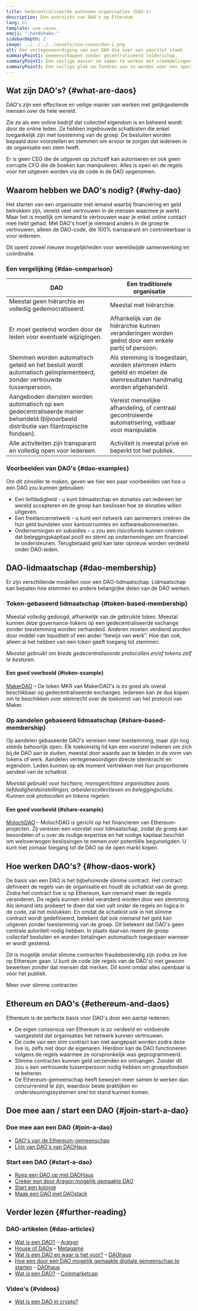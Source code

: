 ```yaml
---
title: Gedecentraliseerde autonome organisaties (DAO's)
description: Een overzicht van DAO's op Ethereum
lang: nl
template: use-cases
emoji: ":handshake:"
sidebarDepth: 2
image: ../../../../assets/use-cases/dao-2.png
alt: Een vertegenwoordiging van een DAO die over een voorstel stemt.
summaryPoint1: Gemeenschappen zonder gecentraliseerd leiderschap.
summaryPoint2: Een veilige manier om samen te werken met vreemdelingen op het internet.
summaryPoint3: Een veilige plek om fondsen aan te wenden voor een specifieke zaak.
---
```


## Wat zijn DAO's? {#what-are-daos}

DAO's zijn een effectieve en veilige manier van werken met gelijkgestemde mensen over de hele wereld.

Zie ze als een online bedrijf dat collectief eigendom is en beheerd wordt door de online leden. Ze hebben ingebouwde schatkisten die enkel toegankelijk zijn met toesteming van de groep. De besluiten worden bepaald door voorstellen en stemmen om ervoor te zorgen dat iedereen in de organisatie een stem heeft.

Er is geen CEO die de uitgaven op zichzelf kan autoriseren en ook geen corrupte CFO die de boeken kan manipuleren. Alles is open en de regels voor het uitgeven worden via de code in de DAO opgenomen.

## Waarom hebben we DAO's nodig? {#why-dao}

Het starten van een organisatie met iemand waarbij financiering en geld betrokken zijn, vereist veel vertrouwen in de mensen waarmee je werkt. Maar het is moeilijk om iemand te vertrouwen waar je enkel online contact mee hebt gehad. Met DAO's hoef je niemand anders in de groep te vertrouwen, alleen de DAO-code, die 100% transparant en controleerbaar is voor iedereen.

Dit opent zoveel nieuwe mogelijkheden voor wereldwijde samenwerking en coördinatie.

### Een vergelijking {#dao-comparison}

| DAO                                                                                                                                      | Een traditionele organisatie                                                                                       |
| ---------------------------------------------------------------------------------------------------------------------------------------- | ------------------------------------------------------------------------------------------------------------------ |
| Meestal geen hiërarchie en volledig gedemocratiseerd.                                                                                    | Meestal met hiërarchie.                                                                                            |
| Er moet gestemd worden door de leden voor eventuele wijzigingen.                                                                         | Afhankelijk van de hiërarchie kunnen veranderingen worden geëist door een enkele partij of persoon.                |
| Stemmen worden automatisch geteld en het besluit wordt automatisch geïmplementeerd, zonder vertrouwde tussenpersoon.                     | Als stemming is toegestaan, worden stemmen intern geteld en moeten de stemresultaten handmatig worden afgehandeld. |
| Aangeboden diensten worden automatisch op een gedecentraliseerde manier behandeld (bijvoorbeeld distributie van filantropische fondsen). | Vereist menselijke afhandeling, of centraal gecontroleerde automatisering, vatbaar voor manipulatie.               |
| Alle activiteiten zijn transparant en volledig open voor iedereen.                                                                       | Activiteit is meestal privé en beperkt tot het publiek.                                                            |

### Voorbeelden van DAO's {#dao-examples}

Om dit zinvoller te maken, geven we hier een paar voorbeelden van hoe u een DAO zou kunnen gebruiken:

- Een liefdadigheid - u kunt lidmaatschap en donaties van iedereen ter wereld accepteren en de groep kan beslissen hoe ze donaties willen uitgeven.
- Een freelancernetwerk - u kunt een netwerk van aannemers creëren die hun geld bundelen voor kantoorruimtes en softwareabonnementen.
- Ondernemingen en subsidies – u zou een risicofonds kunnen creëren dat beleggingskapitaal poolt en stemt op ondernemingen om financieel te ondersteunen. Terugbetaald geld kan later opnieuw worden verdeeld onder DAO-leden.

## DAO-lidmaatschap {#dao-membership}

Er zijn verschillende modellen voor een DAO-lidmaatschap. Lidmaatschap kan bepalen hoe stemmen en andere belangrijke delen van de DAO werken.

### Token-gebaseerd lidmaatschap {#token-based-membership}

Meestal volledig gedoogd, afhankelijk van de gebruikte token. Meestal kunnen deze governance-tokens op een gedecentraliseerde exchange zonder toestemming worden verhandeld. Anderen moeten verdiend worden door middel van liquiditeit of een ander “bewijs van werk”. Hoe dan ook, alleen al het hebben van een token geeft toegang tot stemmen.

_Meestal gebruikt om brede gedecentraliseerde protocollen en/of tokens zelf te besturen._

#### Een goed voorbeeld {#token-example}

[MakerDAO](https://makerdao.com) – De token MKR van MakerDAO's is zo goed als overal beschikbaar op gedecentraliseerde exchanges. Iedereen kan ze dus kopen om te beschikken over stemrecht over de toekomst van het protocol van Maker.

### Op aandelen gebaseerd lidmaatschap {#share-based-membership}

Op aandelen gebaseerde DAO's vereisen meer toestemming, maar zijn nog steeds behoorlijk open. Elk toekomstig lid kan een voorstel indienen om zich bij de DAO aan te sluiten, meestal door waarde aan te bieden in de vorm van tokens of werk. Aandelen vertegenwoordigen directe stemkracht en eigendom. Leden kunnen op elk moment vertrekken met hun proportionele aandeel van de schatkist.

_Meestal gebruikt voor hechtere, mensgerichtere organisaties zoals liefdadigheidsinstellingen, arbeiderscollectieven en beleggingsclubs. Kunnen ook protocollen en tokens regelen._

#### Een goed voorbeeld {#share-example}

[MolochDAO](http://molochdao.com/) – MolochDAO is gericht op het financieren van Ethereum-projecten. Zij vereisen een voorstel voor lidmaatschap, zodat de groep kan beoordelen of u over de nodige expertise en het nodige kapitaal beschikt om weloverwogen beslissingen te nemen over potentiële begunstigden. U kunt niet zomaar toegang tot de DAO op de open markt kopen.

## Hoe werken DAO's? {#how-daos-work}

De basis van een DAO is het bijbehorende slimme contract. Het contract definieert de regels van de organisatie en houdt de schatkist van de groep. Zodra het contract live is op Ethereum, kan niemand meer de regels veranderen. De regels kunnen enkel veranderd worden door een stemming. Als iemand iets probeert te doen dat niet valt onder de regels en logica in de code, zal het mislukken. En omdat de schatkist ook in het slimme contract wordt gedefinieerd, betekent dat ook niemand het geld kan uitgeven zonder toestemming van de groep. Dit betekent dat DAO's geen centrale autoriteit nodig hebben. In plaats daarvan neemt de groep collectief besluiten en worden betalingen automatisch toegestaan wanneer er wordt gestemd.

Dit is mogelijk omdat slimme contracten fraudebestendig zijn zodra ze live op Ethereum gaan. U kunt de code (de regels van de DAO's) niet gewoon bewerken zonder dat mensen dat merken. Dit komt omdat alles openbaar is voor het publiek.

<DocLink to="/smart-contracts/">
  Meer over slimme contracten
</DocLink>

## Ethereum en DAO's {#ethereum-and-daos}

Ethereum is de perfecte basis voor DAO's door een aantal redenen:

- De eigen consensus van Ethereum is zo verdeeld en voldoende vastgesteld dat organisaties het netwerk kunnen vertrouwen.
- De code van een slim contract kan niet aangepast worden zodra deze live is, zelfs niet door de eigenaren. Hierdoor kan de DAO functioneren volgens de regels waarmee ze oorspronkelijk was geprogrammeerd.
- Slimme contracten kunnen geld verzenden en ontvangen. Zonder dit zou u een vertrouwde tussenpersoon nodig hebben om groepsfondsen te beheren.
- De Ethereum-gemeenschap heeft bewezen meer samen te werken dan concurrerend te zijn, waardoor beste praktijken en ondersteuningssystemen snel tot stand kunnen komen.

## Doe mee aan / start een DAO {#join-start-a-dao}

### Doe mee aan een DAO {#join-a-dao}

- [DAO's van de Ethereum-gemeenschap](/community/get-involved/#decentralized-autonomous-organizations-daos)
- [Lijst van DAO's van DAOHaus](https://app.daohaus.club/explore)

### Start een DAO {#start-a-dao}

- [Roep een DAO op met DAOHaus](https://app.daohaus.club/summon)
- [Creëer een door Aragon mogelijk gemaakte DAO](https://aragon.org/product)
- [Start een kolonie](https://colony.io/)
- [Maak een DAO met DAOstack](https://daostack.io/)

## Verder lezen {#further-reading}

### DAO-artikelen {#dao-articles}

- [Wat is een DAO?](https://aragon.org/dao) – [Aragon](https://aragon.org/)
- [House of DAOs](https://wiki.metagame.wtf/docs/great-houses/house-of-daos) – [Metagame](https://wiki.metagame.wtf/)
- [Wat is een DAO en waar is het voor?](https://daohaus.substack.com/p/-what-is-a-dao-and-what-is-it-for) – [DAOhaus](https://daohaus.club/)
- [Hoe een door een DAO mogelijk gemaakte digitale gemeenschap te starten](https://daohaus.substack.com/p/four-and-a-half-steps-to-start-a) - [DAOhaus](https://daohaus.club/)
- [Wat is een DAO?](https://coinmarketcap.com/alexandria/article/what-is-a-dao) – [Coinmarketcap](https://coinmarketcap.com)

### Video's {#videos}

- [Wat is een DAO in crypto?](https://youtu.be/KHm0uUPqmVE)

